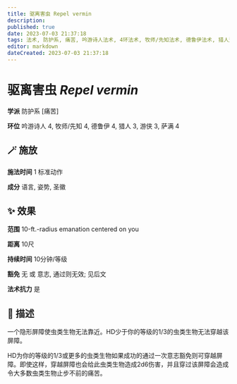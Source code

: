 ```yaml
---
title: 驱离害虫 Repel vermin
description: 
published: true
date: 2023-07-03 21:37:18
tags: 法术, 防护系, 痛苦, 吟游诗人法术, 4环法术, 牧师/先知法术, 德鲁伊法术, 猎人法术, 3环法术, 游侠法术, 萨满法术
editor: markdown
dateCreated: 2023-07-03 21:37:18
---
```


# **驱离害虫** *Repel vermin*

**学派** 防护系 \[痛苦\] 

**环位** 吟游诗人 4, 牧师/先知 4, 德鲁伊 4, 猎人 3, 游侠 3, 萨满 4

## 🪄 施放

**施法时间** 1 标准动作

**成分** 语言, 姿势, 圣徽

## ✨ 效果  

**范围** 10-ft.-radius emanation centered on you

**距离** 10尺  

**持续时间** 10分钟/等级 

**豁免** 无 或 意志, 通过则无效; 见后文

**法术抗力** 是

## 📖 描述

一个隐形屏障使虫类生物无法靠近。HD少于你的等级的1/3的虫类生物无法穿越该屏障。

HD为你的等级的1/3或更多的虫类生物如果成功的通过一次意志豁免则可穿越屏障。即使这样，穿越屏障也会给此虫类生物造成2d6伤害，并且穿过该屏障会造成令大多数虫类生物止步不前的痛苦。
    